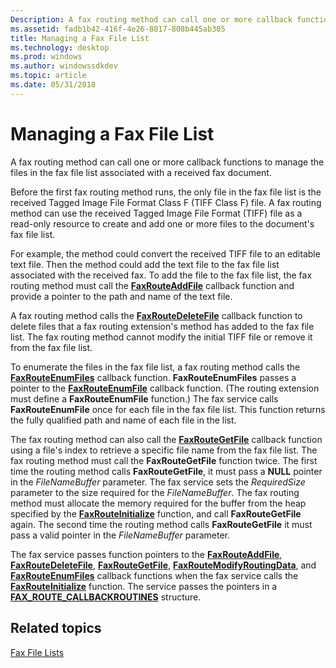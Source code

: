 ```yaml
---
Description: A fax routing method can call one or more callback functions to manage the files in the fax file list associated with a received fax document.
ms.assetid: fadb1b42-416f-4e26-8817-808b445ab305
title: Managing a Fax File List
ms.technology: desktop
ms.prod: windows
ms.author: windowssdkdev
ms.topic: article
ms.date: 05/31/2018
---
```


# Managing a Fax File List

A fax routing method can call one or more callback functions to manage the files in the fax file list associated with a received fax document.

Before the first fax routing method runs, the only file in the fax file list is the received Tagged Image File Format Class F (TIFF Class F) file. A fax routing method can use the received Tagged Image File Format (TIFF) file as a read-only resource to create and add one or more files to the document's fax file list.

For example, the method could convert the received TIFF file to an editable text file. Then the method could add the text file to the fax file list associated with the received fax. To add the file to the fax file list, the fax routing method must call the [**FaxRouteAddFile**](/previous-versions/windows/desktop/api/FaxRoute/nc-faxroute-pfaxrouteaddfile) callback function and provide a pointer to the path and name of the text file.

A fax routing method calls the [**FaxRouteDeleteFile**](/previous-versions/windows/desktop/api/FaxRoute/nc-faxroute-pfaxroutedeletefile) callback function to delete files that a fax routing extension's method has added to the fax file list. The fax routing method cannot modify the initial TIFF file or remove it from the fax file list.

To enumerate the files in the fax file list, a fax routing method calls the [**FaxRouteEnumFiles**](/previous-versions/windows/desktop/api/FaxRoute/nc-faxroute-pfaxrouteenumfiles) callback function. **FaxRouteEnumFiles** passes a pointer to the [**FaxRouteEnumFile**](/previous-versions/windows/desktop/api/FaxRoute/nc-faxroute-pfaxrouteenumfile) callback function. (The routing extension must define a **FaxRouteEnumFile** function.) The fax service calls **FaxRouteEnumFile** once for each file in the fax file list. This function returns the fully qualified path and name of each file in the list.

The fax routing method can also call the [**FaxRouteGetFile**](/previous-versions/windows/desktop/api/FaxRoute/nc-faxroute-pfaxroutegetfile) callback function using a file's index to retrieve a specific file name from the fax file list. The fax routing method must call the **FaxRouteGetFile** function twice. The first time the routing method calls **FaxRouteGetFile**, it must pass a **NULL** pointer in the *FileNameBuffer* parameter. The fax service sets the *RequiredSize* parameter to the size required for the *FileNameBuffer*. The fax routing method must allocate the memory required for the buffer from the heap specified by the [**FaxRouteInitialize**](/previous-versions/windows/desktop/api/FaxRoute/nf-faxroute-faxrouteinitialize) function, and call **FaxRouteGetFile** again. The second time the routing method calls **FaxRouteGetFile** it must pass a valid pointer in the *FileNameBuffer* parameter.

The fax service passes function pointers to the [**FaxRouteAddFile**](/previous-versions/windows/desktop/api/FaxRoute/nc-faxroute-pfaxrouteaddfile), [**FaxRouteDeleteFile**](/previous-versions/windows/desktop/api/FaxRoute/nc-faxroute-pfaxroutedeletefile), [**FaxRouteGetFile**](/previous-versions/windows/desktop/api/FaxRoute/nc-faxroute-pfaxroutegetfile), [**FaxRouteModifyRoutingData**](/previous-versions/windows/desktop/api/FaxRoute/nc-faxroute-pfaxroutemodifyroutingdata), and [**FaxRouteEnumFiles**](/previous-versions/windows/desktop/api/FaxRoute/nc-faxroute-pfaxrouteenumfiles) callback functions when the fax service calls the [**FaxRouteInitialize**](/previous-versions/windows/desktop/api/FaxRoute/nf-faxroute-faxrouteinitialize) function. The service passes the pointers in a [**FAX\_ROUTE\_CALLBACKROUTINES**](/previous-versions/windows/desktop/api/FaxRoute/ns-faxroute-_fax_route_callbackroutines) structure.

## Related topics

<dl> <dt>

[Fax File Lists](-mfax-fax-file-lists.md)
</dt> </dl>

 

 



